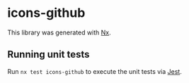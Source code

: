 # icons-github

This library was generated with [Nx](https://nx.dev).

## Running unit tests

Run `nx test icons-github` to execute the unit tests via [Jest](https://jestjs.io).
